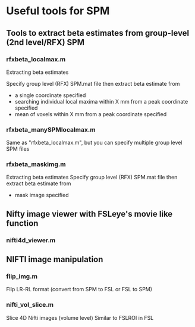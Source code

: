 # Useful tools for SPM

## Tools to extract beta estimates from group-level (2nd level/RFX) SPM
### rfxbeta_localmax.m
Extracting beta estimates

Specify group level (RFX) SPM.mat file then extract beta estimate from 
  - a single coordinate specified
  - searching individual local maxima within X mm from a peak coordinate specified
  - mean of voxels within X mm from a peak coordinate specified
  
### rfxbeta_manySPMlocalmax.m
Same as "rfxbeta_localmax.m", but you can specify multiple group level SPM files

### rfxbeta_maskimg.m
Extracting beta estimates
Specify group level (RFX) SPM.mat file then extract beta estimate from 
  - mask image specified

## Nifty image viewer with FSLeye's movie like function
### nifti4d_viewer.m

## NIFTI image manipulation
### flip_img.m
Flip LR-RL format (convert from SPM to FSL or FSL to SPM)

### nifti_vol_slice.m
Slice 4D Nifti images (volume level)
  Similar to FSLROI in FSL

